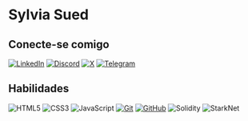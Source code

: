 # Sylvia Sued
## Conecte-se comigo
[![LinkedIn](https://img.shields.io/badge/LinkedIn-0077B5?style=for-the-badge&logo=linkedin&logoColor=white)](https://www.linkedin.com/in/sylviasued/)
[![Discord](https://img.shields.io/badge/Discord-7289DA?style=for-the-badge&logo=discord&logoColor=white)](https://discord.com/channels/@sgw8/)
[![X](https://img.shields.io/badge/X-000?style=for-the-badge&logo=x)](https://x.com/syls30555826)
[![Telegram](https://img.shields.io/badge/Telegram-000?style=for-the-badge&logo=telegram&logoColor=2CA5E0)](https://t.me/syl_su)


## Habilidades

![HTML5](https://img.shields.io/badge/HTML5-E34F26?style=for-the-badge&logo=html5&logoColor=white)
![CSS3](https://img.shields.io/badge/CSS3-1572B6?style=for-the-badge&logo=css3&logoColor=white)
![JavaScript](https://img.shields.io/badge/JavaScript-F7DF1E?style=for-the-badge&logo=javascript&logoColor=black)
[![Git](https://img.shields.io/badge/Git-000?style=for-the-badge&logo=git&logoColor=E94D5F)](https://git-scm.com/doc)
[![GitHub](https://img.shields.io/badge/GitHub-000?style=for-the-badge&logo=github&logoColor=30A3DC)](https://docs.github.com/)
![Solidity](https://img.shields.io/badge/Solidity-363636?style=for-the-badge&logo=solidity&logoColor=white)
![StarkNet](https://img.shields.io/badge/StarkNet-4A4A4A?style=for-the-badge&logo=starknet&logoColor=white)

